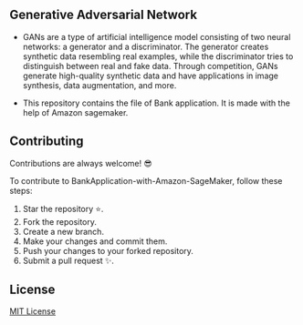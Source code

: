 ## Generative Adversarial Network

- GANs are a type of artificial intelligence model consisting of two neural networks: a generator and a discriminator. The generator creates synthetic data resembling real examples, while the discriminator tries to distinguish between real and fake data. Through competition, GANs generate high-quality synthetic data and have applications in image synthesis, data augmentation, and more.

- This repository contains the file of Bank application. It is made with the help of Amazon sagemaker.

## Contributing 

Contributions are always welcome! 😎

To contribute to BankApplication-with-Amazon-SageMaker, follow these steps:

1. Star the repository ⭐.
2. Fork the repository.
3. Create a new branch.
4. Make your changes and commit them.
5. Push your changes to your forked repository.
6. Submit a pull request ✨.

## License
[MIT License](https://github.com/SAPNILPATEL/BankApplication-with-Amazon-SageMaker/blob/main/LICENSE)
